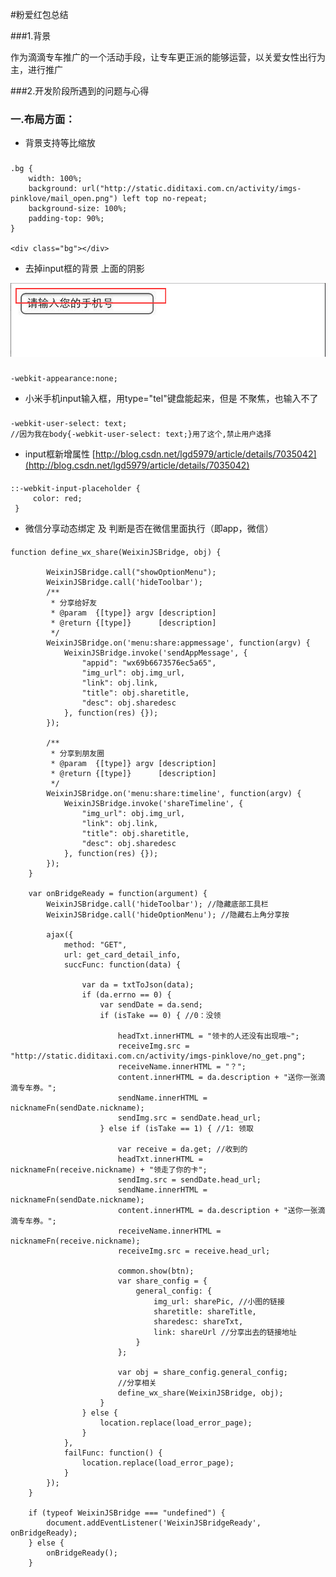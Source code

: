 #粉爱红包总结

###1.背景

作为滴滴专车推广的一个活动手段，让专车更正派的能够运营，以关爱女性出行为主，进行推广

###2.开发阶段所遇到的问题与心得

### 一.布局方面：

* 背景支持等比缩放

###
	.bg {
        width: 100%;
        background: url("http://static.diditaxi.com.cn/activity/imgs-pinklove/mail_open.png") left top no-repeat;
        background-size: 100%;
        padding-top: 90%;
    }

	<div class="bg"></div>

* 去掉input框的背景 上面的阴影



![ic](image/input.png)

###
 	-webkit-appearance:none;

* 小米手机input输入框，用type="tel"键盘能起来，但是 不聚焦，也输入不了

###
  	-webkit-user-select: text;
	//因为我在body{-webkit-user-select: text;}用了这个,禁止用户选择


* input框新增属性 [http://blog.csdn.net/lgd5979/article/details/7035042](http://blog.csdn.net/lgd5979/article/details/7035042)

####
	::-webkit-input-placeholder {
	     color: red;
	 }

* 微信分享动态绑定 及 判断是否在微信里面执行（即app，微信）

#### 

	function define_wx_share(WeixinJSBridge, obj) {

            WeixinJSBridge.call("showOptionMenu");
            WeixinJSBridge.call('hideToolbar');
            /**
             * 分享给好友
             * @param  {[type]} argv [description]
             * @return {[type]}      [description]
             */
            WeixinJSBridge.on('menu:share:appmessage', function(argv) {
                WeixinJSBridge.invoke('sendAppMessage', {
                    "appid": "wx69b6673576ec5a65",
                    "img_url": obj.img_url,
                    "link": obj.link,
                    "title": obj.sharetitle,
                    "desc": obj.sharedesc
                }, function(res) {});
            });

            /**
             * 分享到朋友圈
             * @param  {[type]} argv [description]
             * @return {[type]}      [description]
             */
            WeixinJSBridge.on('menu:share:timeline', function(argv) {
                WeixinJSBridge.invoke('shareTimeline', {
                    "img_url": obj.img_url,
                    "link": obj.link,
                    "title": obj.sharetitle,
                    "desc": obj.sharedesc
                }, function(res) {});
            });
        }

        var onBridgeReady = function(argument) {
            WeixinJSBridge.call('hideToolbar'); //隐藏底部工具栏
            WeixinJSBridge.call('hideOptionMenu'); //隐藏右上角分享按

            ajax({
                method: "GET",
                url: get_card_detail_info,
                succFunc: function(data) {

                    var da = txtToJson(data);
                    if (da.errno == 0) {
                        var sendDate = da.send;
                        if (isTake == 0) { //0：没领

                            headTxt.innerHTML = "领卡的人还没有出现哦~";
                            receiveImg.src = "http://static.diditaxi.com.cn/activity/imgs-pinklove/no_get.png";
                            receiveName.innerHTML = "？";
                            content.innerHTML = da.description + "送你一张滴滴专车券。";
                            sendName.innerHTML = nicknameFn(sendDate.nickname);
                            sendImg.src = sendDate.head_url;
                        } else if (isTake == 1) { //1: 领取   

                            var receive = da.get; //收到的
                            headTxt.innerHTML = nicknameFn(receive.nickname) + "领走了你的卡";
                            sendImg.src = sendDate.head_url;
                            sendName.innerHTML = nicknameFn(sendDate.nickname);
                            content.innerHTML = da.description + "送你一张滴滴专车券。";
                            receiveName.innerHTML = nicknameFn(receive.nickname);
                            receiveImg.src = receive.head_url;

                            common.show(btn);
                            var share_config = {
                                general_config: {
                                    img_url: sharePic, //小图的链接
                                    sharetitle: shareTitle,
                                    sharedesc: shareTxt,
                                    link: shareUrl //分享出去的链接地址
                                }
                            };

                            var obj = share_config.general_config;
                            //分享相关
                            define_wx_share(WeixinJSBridge, obj);
                        }
                    } else {
                        location.replace(load_error_page);
                    }
                },
                failFunc: function() {
                    location.replace(load_error_page);
                }
            });
        }

        if (typeof WeixinJSBridge === "undefined") {
            document.addEventListener('WeixinJSBridgeReady', onBridgeReady);
        } else {
            onBridgeReady();
        }
	

	




